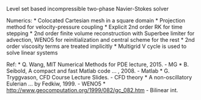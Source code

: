 
Level set based incompressible two-phase Navier-Stokes solver

Numerics: * Colocated Cartesian mesh in a square domain
          * Projection method for velocity-pressure coupling
          * Explicit 2nd order RK for time stepping
          * 2nd order finite volume reconstruction with Superbee 
             limiter for advection, WENO5 for reinitialization
             and central scheme for the rest
          * 2nd order viscosity terms are treated implicitly
          * Multigrid V cycle is used to solve linear systems

Ref: * Q. Wang, MIT Numerical Methods for PDE lecture, 2015. - MG
     * B. Seibold, A compact and fast Matlab code ... , 2008. - Matlab
     * G. Tryggvason, CFD Course Lecture Slides. - CFD theory
     * A non-oscillatory Eulerian ... by Fedkiw, 1999. - WENO5
     * http://www.geocomputation.org/1999/082/gc_082.htm - Bilinear int.

